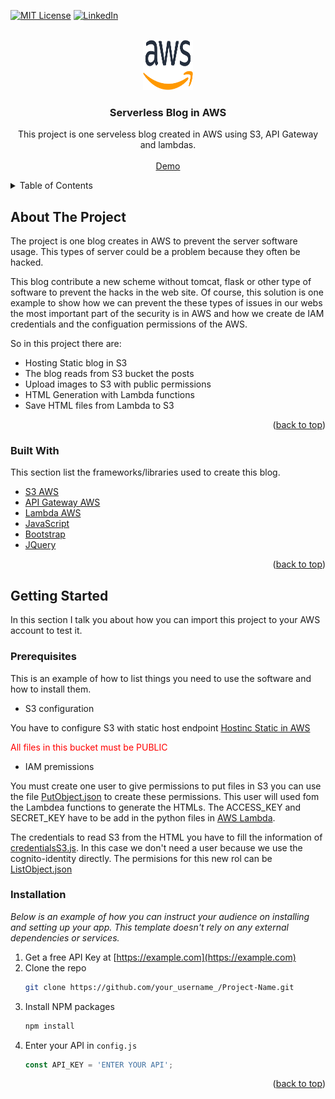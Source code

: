 [![MIT License][license-shield]][license-url]
[![LinkedIn][linkedin-shield]][linkedin-url]


<!-- PROJECT LOGO -->
<br />
<div align="center">
  <a href="https://github.com/eduardfores/CQS_blog/blob/main/README_IMGS/Amazon_Web_Services_Logo.png">
    <img src="README_IMGS/Amazon_Web_Services_Logo.png" alt="Logo" width="80" height="80">
  </a>

  <h3 align="center">Serverless Blog in AWS </h3>

  <p align="center">
    This project is one serveless blog created in AWS using S3, API Gateway and lambdas. 
    <br />
    <br />
    <a href="http://cqs-blog.s3-website.eu-central-1.amazonaws.com/">Demo</a>
  </p>
</div>

<details>
  <summary>Table of Contents</summary>
  <ol>
    <li>
      <a href="#about-the-project">About The Project</a>
      <ul>
        <li><a href="#built-with">Built With</a></li>
      </ul>
    </li>
    <li>
      <a href="#getting-started">Getting Started</a>
      <ul>
        <li><a href="#prerequisites">Prerequisites</a></li>
        <li><a href="#installation">Installation</a></li>
      </ul>
    </li>
    <li><a href="#usage">Usage</a></li>
    <li><a href="#roadmap">Roadmap</a></li>
    <li><a href="#contributing">Contributing</a></li>
    <li><a href="#license">License</a></li>
    <li><a href="#contact">Contact</a></li>
    <li><a href="#acknowledgments">Acknowledgments</a></li>
  </ol>
</details>

<!-- ABOUT THE PROJECT -->
## About The Project

The project is one blog creates in AWS to prevent the server software usage. This types of server could be a problem because they often be hacked.

This blog contribute a new scheme without tomcat, flask or other type of software to prevent the hacks in the web site. Of course, this solution is one example to show how we can prevent the these types of issues in our webs the most important part of the security is in AWS and how we create de IAM credentials and the configuation permissions of the AWS. 

So in this project there are:
* Hosting Static blog in S3
* The blog reads from S3 bucket the posts
* Upload images to S3 with public permissions
* HTML Generation with Lambda functions
* Save HTML files from Lambda to S3   

<p align="right">(<a href="#top">back to top</a>)</p>

### Built With

This section list the frameworks/libraries used to create this blog. 

* [S3 AWS](https://aws.amazon.com/es/s3/)
* [API Gateway AWS](https://aws.amazon.com/es/api-gateway/)
* [Lambda AWS](https://aws.amazon.com/es/lambda/)
* [JavaScript](https://www.javascript.com/)
* [Bootstrap](https://getbootstrap.com)
* [JQuery](https://jquery.com)

<p align="right">(<a href="#top">back to top</a>)</p>

<!-- GETTING STARTED -->
## Getting Started

In this section I talk you about how you can import this project to your AWS account to test it. 

### Prerequisites

This is an example of how to list things you need to use the software and how to install them.

* S3 configuration

You have to configure S3 with static host endpoint 
[Hostinc Static in AWS](https://docs.aws.amazon.com/AmazonS3/latest/userguide/WebsiteHosting.html)

<span style="color: red"> All files in this bucket must be PUBLIC </span>
 
* IAM premissions

You must create one user to give permissions to put files in S3 you can use the file [PutObject.json](https://github.com/eduardfores/CQS_blog/AWS_permissions/PutObject.json) to create these permissions. This user will used fom the Lambdea functions to generate the HTMLs. The ACCESS_KEY and SECRET_KEY have to be add in the python files in [AWS Lambda](https://github.com/eduardfores/CQS_blog/AWS_lambda).

The credentials to read S3 from the HTML you have to fill the information of [credentialsS3.js](https://github.com/eduardfores/CQS_blog/credentials/credentialsS3.js). In this case we don't need a user because we use the cognito-identity directly. The permisions for this new rol can be [ListObject.json](https://github.com/eduardfores/CQS_blog/AWS_permissions/ListObject.json)

### Installation

_Below is an example of how you can instruct your audience on installing and setting up your app. This template doesn't rely on any external dependencies or services._

1. Get a free API Key at [https://example.com](https://example.com)
2. Clone the repo
   ```sh
   git clone https://github.com/your_username_/Project-Name.git
   ```
3. Install NPM packages
   ```sh
   npm install
   ```
4. Enter your API in `config.js`
   ```js
   const API_KEY = 'ENTER YOUR API';
   ```

<p align="right">(<a href="#top">back to top</a>)</p>

<!-- MARKDOWN LINKS & IMAGES -->
<!-- https://www.markdownguide.org/basic-syntax/#reference-style-links -->

[license-shield]: https://img.shields.io/github/license/othneildrew/Best-README-Template.svg?style=for-the-badge
[license-url]: https://github.com/eduardfores/CQS_blog/blob/main/LICENSE
[linkedin-shield]: https://img.shields.io/badge/-LinkedIn-black.svg?style=for-the-badge&logo=linkedin&colorB=555
[linkedin-url]: https://www.linkedin.com/in/eduard-for%C3%A9s-ferrer-354b61163/